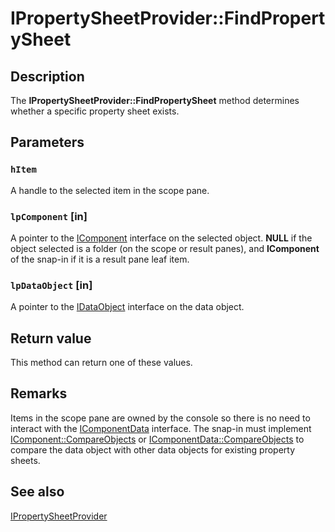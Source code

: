 # IPropertySheetProvider::FindPropertySheet

## Description

The **IPropertySheetProvider::FindPropertySheet** method determines whether a specific property sheet exists.

## Parameters

### `hItem`

A handle to the selected item in the scope pane.

### `lpComponent` [in]

A pointer to the
[IComponent](https://learn.microsoft.com/windows/desktop/api/mmc/nn-mmc-icomponent) interface on the selected object. **NULL** if the object selected is a folder (on the scope or result panes), and
**IComponent** of the snap-in if it is a result pane leaf item.

### `lpDataObject` [in]

A pointer to the
[IDataObject](https://learn.microsoft.com/windows/desktop/api/objidl/nn-objidl-idataobject) interface on the data object.

## Return value

This method can return one of these values.

## Remarks

Items in the scope pane are owned by the console so there is no need to interact with the
[IComponentData](https://learn.microsoft.com/windows/desktop/api/mmc/nn-mmc-icomponentdata) interface. The snap-in must implement
[IComponent::CompareObjects](https://learn.microsoft.com/windows/desktop/api/mmc/nf-mmc-icomponent-compareobjects) or
[IComponentData::CompareObjects](https://learn.microsoft.com/windows/desktop/api/mmc/nf-mmc-icomponentdata-compareobjects) to compare the data object with other data objects for existing property sheets.

## See also

[IPropertySheetProvider](https://learn.microsoft.com/windows/desktop/api/mmc/nn-mmc-ipropertysheetprovider)